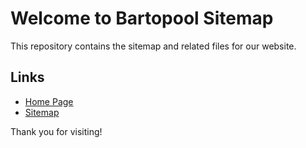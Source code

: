 # Welcome to Bartopool Sitemap

This repository contains the sitemap and related files for our website.

## Links
- [Home Page](https://bartopooladmin.github.io/)
- [Sitemap](https://bartopooladmin.github.io/sitemap/sitemap.xml)

Thank you for visiting!
